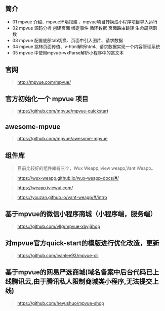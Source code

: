
## 简介
  - 01 mpvue 介绍、mpvue环境搭建 、mpvue项目转换成小程序项目导入运行
  - 02 mpvue 源码分析  创建页面  绑定事件 循环数据  页面路由跳转 生命周期函数
  - 03 mpvue 配置底部tab切换、页面中引入图片、请求数据
  - 04 mpvue 跳转页面传值、v-html解析html、请求数据实现一个内容管理系统
  - 05 mpvue 中使用mpvue-wxParse解析小程序中的富文本

## 官网
  > http://mpvue.com/mpvue/

## 官方初始化一个 mpvue 项目
  > https://github.com/mpvue/mpvue-quickstart

## awesome-mpvue
  > https://github.com/mpvue/awesome-mpvue

## 组件库
  > 目前比较好的组件库有三个，Wux Weapp,iview weapp,Vant Weapp。

  > https://wux-weapp.github.io/wux-weapp-docs/#/

  > https://weapp.iviewui.com/

  > https://youzan.github.io/vant-weapp/#/intro

## 基于mpvue的微信小程序商城（小程序端，服务端）
  > https://github.com/yllg/mpvue-xbyjShop

## 对mpvue官方quick-start的模版进行优化改造，更新
  > https://github.com/ivanlee93/mpvue-cli

## 基于mpvue的网易严选商城(域名备案中后台代码已上线腾讯云,由于腾讯私人限制商城类小程序,无法提交上线)
  > https://github.com/heyushuo/mpvue-shop


